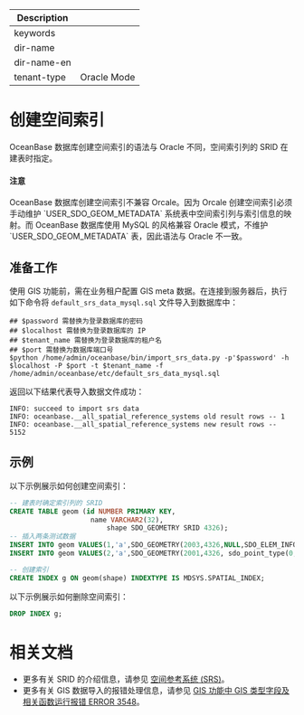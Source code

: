 | Description   |                 |
|---------------|-----------------|
| keywords      |                 |
| dir-name      |                 |
| dir-name-en   |                 |
| tenant-type   | Oracle Mode      |

# 创建空间索引

OceanBase 数据库创建空间索引的语法与 Oracle 不同，空间索引列的 SRID 在建表时指定。

<main id="notice" type='notice'>
  <h4>注意</h4>
  <p>OceanBase 数据库创建空间索引不兼容 Orcale。因为 Orcale 创建空间索引必须手动维护 `USER_SDO_GEOM_METADATA` 系统表中空间索引列与索引信息的映射。而 OceanBase 数据库使用 MySQL 的风格兼容 Oracle 模式，不维护 `USER_SDO_GEOM_METADATA` 表，因此语法与 Oracle 不一致。</p>
</main>

## 准备工作

使用 GIS 功能前，需在业务租户配置 GIS meta 数据。在连接到服务器后，执行如下命令将  `default_srs_data_mysql.sql` 文件导入到数据库中：

```shell
## $password 需替换为登录数据库的密码
## $localhost 需替换为登录数据库的 IP
## $tenant_name 需替换为登录数据库的租户名
## $port 需替换为数据库端口号
$python /home/admin/oceanbase/bin/import_srs_data.py -p'$password' -h $localhost -P $port -t $tenant_name -f /home/admin/oceanbase/etc/default_srs_data_mysql.sql
```

返回以下结果代表导入数据文件成功：

```shell
INFO: succeed to import srs data
INFO: oceanbase.__all_spatial_reference_systems old result rows -- 1
INFO: oceanbase.__all_spatial_reference_systems new result rows -- 5152
```

## 示例

以下示例展示如何创建空间索引：

```sql
-- 建表时确定索引列的 SRID
CREATE TABLE geom (id NUMBER PRIMARY KEY, 
                    name VARCHAR2(32), 
                        shape SDO_GEOMETRY SRID 4326);
-- 插入两条测试数据
INSERT INTO geom VALUES(1,'a',SDO_GEOMETRY(2003,4326,NULL,SDO_ELEM_INFO_ARRAY(1,1003,1),SDO_ORDINATE_ARRAY(0,0, 0,1, 1,1, 1,0, 0,0)));
INSERT INTO geom VALUES(2,'a',SDO_GEOMETRY(2001,4326, sdo_point_type(0, 0, NULL), NULL, NULL));

-- 创建索引
CREATE INDEX g ON geom(shape) INDEXTYPE IS MDSYS.SPATIAL_INDEX;
```

以下示例展示如何删除空间索引：

```sql
DROP INDEX g;
```

# 相关文档

* 更多有关 SRID 的介绍信息，请参见 [空间参考系统 (SRS)](../../../../200.common-tenant-of-mysql-mode/100.basic-elements-of-mysql-mode/100.data-type-of-mysql-mode/900.spatial-data-type-of-mysql-mode/200.spacial-reference-system-of-mysql-mode.md)。
* 更多有关 GIS 数据导入的报错处理信息，请参见 [GIS 功能中 GIS 类型字段及相关函数运行报错 ERROR 3548](https://www.oceanbase.com/knowledge-base/oceanbase-database-1000000000245401)。

